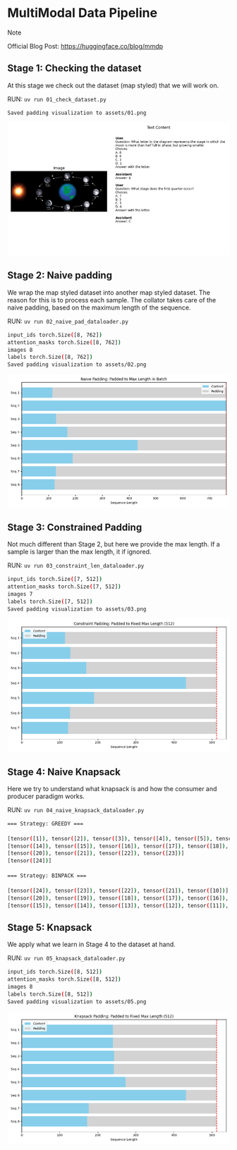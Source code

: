 # MultiModal Data Pipeline

> [!NOTE]
> Official Blog Post: https://huggingface.co/blog/mmdp

## Stage 1: Checking the dataset

At this stage we check out the dataset (map styled) that we will work on.

RUN: `uv run 01_check_dataset.py`

```bash
Saved padding visualization to assets/01.png
```

![Checking the dataset](./assets/01.png)

## Stage 2: Naive padding

We wrap the map styled dataset into another map styled dataset. The reason for this is to process
each sample. The collator takes care of the naive padding, based on the maximum length of the sequence.

RUN: `uv run 02_naive_pad_dataloader.py`

```bash
input_ids torch.Size([8, 762])
attention_masks torch.Size([8, 762])
images 8
labels torch.Size([8, 762])
Saved padding visualization to assets/02.png
```

![Naive padding](./assets/02.png)

## Stage 3: Constrained Padding

Not much different than Stage 2, but here we provide the max length. If a sample is larger than
the max length, it if ignored.

RUN: `uv run 03_constraint_len_dataloader.py`

```bash
input_ids torch.Size([7, 512])
attention_masks torch.Size([7, 512])
images 7
labels torch.Size([7, 512])
Saved padding visualization to assets/03.png
```

![Constrained Padding](./assets/03.png)

## Stage 4: Naive Knapsack

Here we try to understand what knapsack is and how the consumer and producer paradigm works.

RUN: `uv run 04_naive_knapsack_dataloader.py`

```bash
=== Strategy: GREEDY ===

[tensor([1]), tensor([2]), tensor([3]), tensor([4]), tensor([5]), tensor([6]), tensor([7]), tensor([8]), tensor([9]), tensor([10]), tensor([11]), tensor([12]), tensor([13])]
[tensor([14]), tensor([15]), tensor([16]), tensor([17]), tensor([18]), tensor([19])]
[tensor([20]), tensor([21]), tensor([22]), tensor([23])]
[tensor([24])]

=== Strategy: BINPACK ===

[tensor([24]), tensor([23]), tensor([22]), tensor([21]), tensor([10])]
[tensor([20]), tensor([19]), tensor([18]), tensor([17]), tensor([16]), tensor([9]), tensor([1])]
[tensor([15]), tensor([14]), tensor([13]), tensor([12]), tensor([11]), tensor([8]), tensor([7]), tensor([6]), tensor([5]), tensor([4]), tensor([3]), tensor([2])]
```

## Stage 5: Knapsack

We apply what we learn in Stage 4 to the dataset at hand.

RUN: `uv run 05_knapsack_dataloader.py`

```bash
input_ids torch.Size([8, 512])
attention_masks torch.Size([8, 512])
images 8
labels torch.Size([8, 512])
Saved padding visualization to assets/05.png
```

![Knapsack](./assets/05.png)
